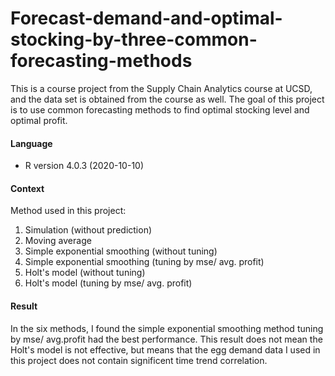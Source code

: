# Forecast-demand-and-optimal-stocking-by-three-common-forecasting-methods

This is a course project from the Supply Chain Analytics course at UCSD, and the data set is obtained from the course as well.
The goal of this project is to use common forecasting methods to find optimal stocking level and optimal profit.

#### Language

* R version 4.0.3 (2020-10-10)

#### Context

Method used in this project:

1. Simulation (without prediction)
2. Moving average
3. Simple exponential smoothing (without tuning)
4. Simple exponential smoothing (tuning by mse/ avg. profit)
5. Holt's model (without tuning)
6. Holt's model (tuning by mse/ avg. profit)

#### Result

In the six methods, I found the simple exponential smoothing method tuning by mse/ avg.profit had the best performance. This result does not mean the Holt's model is not effective, but means that the egg demand data I used in this project does not contain significent time trend correlation.
